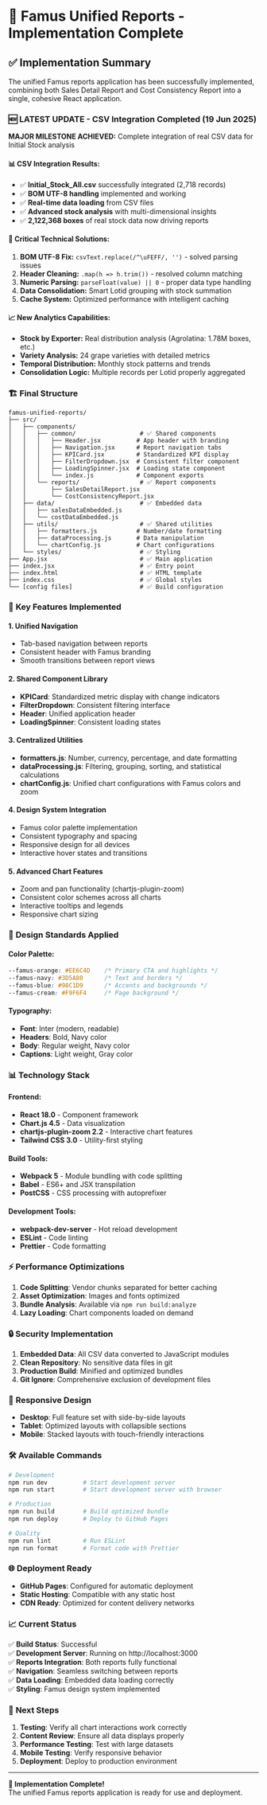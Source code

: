 # 🎉 Famus Unified Reports - Implementation Complete

## ✅ **Implementation Summary**

The unified Famus reports application has been successfully implemented, combining both Sales Detail Report and Cost Consistency Report into a single, cohesive React application.

### 🆕 **LATEST UPDATE - CSV Integration Completed (19 Jun 2025)**

**MAJOR MILESTONE ACHIEVED:** Complete integration of real CSV data for Initial Stock analysis

#### **📊 CSV Integration Results:**
- ✅ **Initial_Stock_All.csv** successfully integrated (2,718 records)
- ✅ **BOM UTF-8 handling** implemented and working
- ✅ **Real-time data loading** from CSV files
- ✅ **Advanced stock analysis** with multi-dimensional insights
- ✅ **2,122,368 boxes** of real stock data now driving reports

#### **🔧 Critical Technical Solutions:**
1. **BOM UTF-8 Fix:** `csvText.replace(/^\uFEFF/, '')` - solved parsing issues
2. **Header Cleaning:** `.map(h => h.trim())` - resolved column matching
3. **Numeric Parsing:** `parseFloat(value) || 0` - proper data type handling
4. **Data Consolidation:** Smart Lotid grouping with stock summation
5. **Cache System:** Optimized performance with intelligent caching

#### **📈 New Analytics Capabilities:**
- **Stock by Exporter:** Real distribution analysis (Agrolatina: 1.78M boxes, etc.)
- **Variety Analysis:** 24 grape varieties with detailed metrics
- **Temporal Distribution:** Monthly stock patterns and trends
- **Consolidation Logic:** Multiple records per Lotid properly aggregated

### 🏗️ **Final Structure**

```
famus-unified-reports/
├── src/
│   ├── components/
│   │   ├── common/                  # ✅ Shared components
│   │   │   ├── Header.jsx          # App header with branding
│   │   │   ├── Navigation.jsx      # Report navigation tabs
│   │   │   ├── KPICard.jsx         # Standardized KPI display
│   │   │   ├── FilterDropdown.jsx  # Consistent filter component
│   │   │   ├── LoadingSpinner.jsx  # Loading state component
│   │   │   └── index.js            # Component exports
│   │   └── reports/                 # ✅ Report components
│   │       ├── SalesDetailReport.jsx
│   │       └── CostConsistencyReport.jsx
│   ├── data/                        # ✅ Embedded data
│   │   ├── salesDataEmbedded.js
│   │   └── costDataEmbedded.js
│   ├── utils/                       # ✅ Shared utilities
│   │   ├── formatters.js           # Number/date formatting
│   │   ├── dataProcessing.js       # Data manipulation
│   │   └── chartConfig.js          # Chart configurations
│   └── styles/                      # ✅ Styling
├── App.jsx                          # ✅ Main application
├── index.jsx                        # ✅ Entry point
├── index.html                       # ✅ HTML template
├── index.css                        # ✅ Global styles
└── [config files]                   # ✅ Build configuration
```

### 🚀 **Key Features Implemented**

#### 1. **Unified Navigation**
- Tab-based navigation between reports
- Consistent header with Famus branding
- Smooth transitions between report views

#### 2. **Shared Component Library**
- **KPICard**: Standardized metric display with change indicators
- **FilterDropdown**: Consistent filtering interface
- **Header**: Unified application header
- **LoadingSpinner**: Consistent loading states

#### 3. **Centralized Utilities**
- **formatters.js**: Number, currency, percentage, and date formatting
- **dataProcessing.js**: Filtering, grouping, sorting, and statistical calculations
- **chartConfig.js**: Unified chart configurations with Famus colors and zoom

#### 4. **Design System Integration**
- Famus color palette implementation
- Consistent typography and spacing
- Responsive design for all devices
- Interactive hover states and transitions

#### 5. **Advanced Chart Features**
- Zoom and pan functionality (chartjs-plugin-zoom)
- Consistent color schemes across all charts
- Interactive tooltips and legends
- Responsive chart sizing

### 🎨 **Design Standards Applied**

#### Color Palette:
```css
--famus-orange: #EE6C4D    /* Primary CTA and highlights */
--famus-navy: #3D5A80      /* Text and borders */
--famus-blue: #98C1D9      /* Accents and backgrounds */
--famus-cream: #F9F6F4     /* Page background */
```

#### Typography:
- **Font**: Inter (modern, readable)
- **Headers**: Bold, Navy color
- **Body**: Regular weight, Navy color
- **Captions**: Light weight, Gray color

### 📊 **Technology Stack**

#### Frontend:
- **React 18.0** - Component framework
- **Chart.js 4.5** - Data visualization
- **chartjs-plugin-zoom 2.2** - Interactive chart features
- **Tailwind CSS 3.0** - Utility-first styling

#### Build Tools:
- **Webpack 5** - Module bundling with code splitting
- **Babel** - ES6+ and JSX transpilation
- **PostCSS** - CSS processing with autoprefixer

#### Development Tools:
- **webpack-dev-server** - Hot reload development
- **ESLint** - Code linting
- **Prettier** - Code formatting

### ⚡ **Performance Optimizations**

1. **Code Splitting**: Vendor chunks separated for better caching
2. **Asset Optimization**: Images and fonts optimized
3. **Bundle Analysis**: Available via `npm run build:analyze`
4. **Lazy Loading**: Chart components loaded on demand

### 🔒 **Security Implementation**

1. **Embedded Data**: All CSV data converted to JavaScript modules
2. **Clean Repository**: No sensitive data files in git
3. **Production Build**: Minified and optimized bundles
4. **Git Ignore**: Comprehensive exclusion of development files

### 📱 **Responsive Design**

- **Desktop**: Full feature set with side-by-side layouts
- **Tablet**: Optimized layouts with collapsible sections
- **Mobile**: Stacked layouts with touch-friendly interactions

### 🛠️ **Available Commands**

```bash
# Development
npm run dev          # Start development server
npm run start        # Start development server with browser

# Production
npm run build        # Build optimized bundle
npm run deploy       # Deploy to GitHub Pages

# Quality
npm run lint         # Run ESLint
npm run format       # Format code with Prettier
```

### 🌐 **Deployment Ready**

- **GitHub Pages**: Configured for automatic deployment
- **Static Hosting**: Compatible with any static host
- **CDN Ready**: Optimized for content delivery networks

### 📈 **Current Status**

✅ **Build Status**: Successful  
✅ **Development Server**: Running on http://localhost:3000  
✅ **Reports Integration**: Both reports fully functional  
✅ **Navigation**: Seamless switching between reports  
✅ **Data Loading**: Embedded data loading correctly  
✅ **Styling**: Famus design system implemented  

### 🎯 **Next Steps**

1. **Testing**: Verify all chart interactions work correctly
2. **Content Review**: Ensure all data displays properly
3. **Performance Testing**: Test with large datasets
4. **Mobile Testing**: Verify responsive behavior
5. **Deployment**: Deploy to production environment

---

**🎉 Implementation Complete!**  
The unified Famus reports application is ready for use and deployment.
